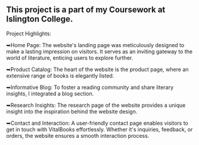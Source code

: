 ## This project is a part of my Coursework at Islington College.

Project Highlights:

➥Home Page: The website's landing page was meticulously designed to make a lasting impression on visitors. It serves as an inviting gateway to the world of literature, enticing users to explore further.

➥Product Catalog: The heart of the website is the product page, where an extensive range of books is elegantly listed. 

➥Informative Blog: To foster a reading community and share literary insights, I integrated a blog section. 

➥Research Insights: The research page of the website provides a unique insight into the inspiration behind the website design.

➥Contact and Interaction: A user-friendly contact page enables visitors to get in touch with VitalBooks effortlessly. Whether it's inquiries, feedback, or orders, the website ensures a smooth interaction process.
